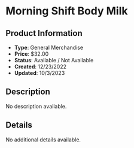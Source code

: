 # Morning Shift Body Milk

## Product Information
- **Type**: General Merchandise
- **Price**: $32.00
- **Status**: Available / Not Available
- **Created**: 12/23/2022
- **Updated**: 10/3/2023

## Description
No description available.



## Details
No additional details available.
